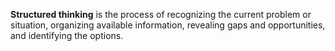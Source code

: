 **Structured thinking** is the process of recognizing the current problem or situation, organizing available information, revealing gaps and opportunities, and identifying the options.